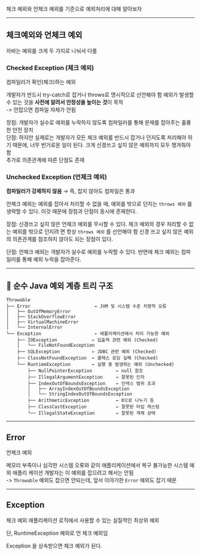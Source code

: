 체크 예외와 언체크 예외를 기준으로 예외처리에 대해 알아보자

---

## 체크예외와 언체크 예외

자바는 예외를 크게 두 가지로 나눠서 다룸

### Checked Exception (체크 예외)

컴파일러가 확인(체크)하는 예외  

개발자가 반드시 try-catch로 잡거나 throws로 명시적으로 선언해야 함
예외가 발생할 수 있는 것을 **사전에 알려서 안정성을 높이는 것**이 목적  
-> 안잡으면 컴파일 자체가 안됨

장점: 개발자가 실수로 예외를 누락하지 않도록 컴파일러를 통해 문제를 잡아주는 훌륭한 안전 장치  
단점: 하지만 실제로는 개발자가 모든 체크 예외를 반드시 잡거나 던지도록 처리해야 하기 때문에, 너무 번거로운
일이 된다. 크게 신경쓰고 싶지 않은 예외까지 모두 챙겨줘야함  
추가로 의존관계에 따른 단점도 존재  

###  Unchecked Exception (언체크 예외)

**컴파일러가 강제하지 않음** → 즉, 잡지 않아도 컴파일은 통과


언체크 예외는 예외를 잡아서 처리할 수 없을 때, 예외를 밖으로 던지는 `throws 예외` 를 생략할 수 있다. 이것 때문에 장점과 단점이 동시에 존재한다.

장점: 신경쓰고 싶지 않은 언체크 예외를 무시할 수 있다. 체크 예외의 경우 처리할 수 없는 예외를 밖으로 던지려
면 항상 `throws 예외` 를 선언해야 함
신경 쓰고 싶지 않은 예외의 의존관계를 참조하지 않아도 되는 장점이 있다.

단점: 언체크 예외는 개발자가 실수로 예외를 누락할 수 있다. 반면에 체크 예외는 컴파일러를 통해 예외 누락을 잡아준다.

---
## **📁 순수 Java 예외 계층 트리 구조**

```
Throwable
├── Error                        ← JVM 및 시스템 수준 치명적 오류
│   ├── OutOfMemoryError
│   ├── StackOverflowError
│   ├── VirtualMachineError
│   └── InternalError
└── Exception                    ← 애플리케이션에서 처리 가능한 예외
    ├── IOException             ← 입출력 관련 예외 (Checked)
    │   └── FileNotFoundException
    ├── SQLException            ← JDBC 관련 예외 (Checked)
    ├── ClassNotFoundException  ← 클래스 로딩 실패 (Checked)
    └── RuntimeException        ← 실행 중 발생하는 예외 (Unchecked)
        ├── NullPointerException         ← null 참조
        ├── IllegalArgumentException     ← 잘못된 인자
        ├── IndexOutOfBoundsException    ← 인덱스 범위 초과
        │   ├── ArrayIndexOutOfBoundsException
        │   └── StringIndexOutOfBoundsException
        ├── ArithmeticException          ← 0으로 나누기 등
        ├── ClassCastException           ← 잘못된 타입 캐스팅
        └── IllegalStateException        ← 잘못된 객체 상태
```

---
## Error
언체크 예외

메모리 부족이나 심각한 시스템 오류와 같이 애플리케이션에서 복구 불가능한 시스템 예외
애플리 케이션 개발자는 이 예외를 잡으려고 해서는 안됨  
-> `Throwable` 예외도 잡으면 안되는데, 앞서 이야기한 `Error` 예외도 잡기 때문

---
## Exception
체크 예외
애플리케이션 로직에서 사용할 수 있는 실질적인 최상위 예외

단, RuntimeException 예외로 언 체크 예외임  

Exception 을 상속받으면 체크 예외가 된다.